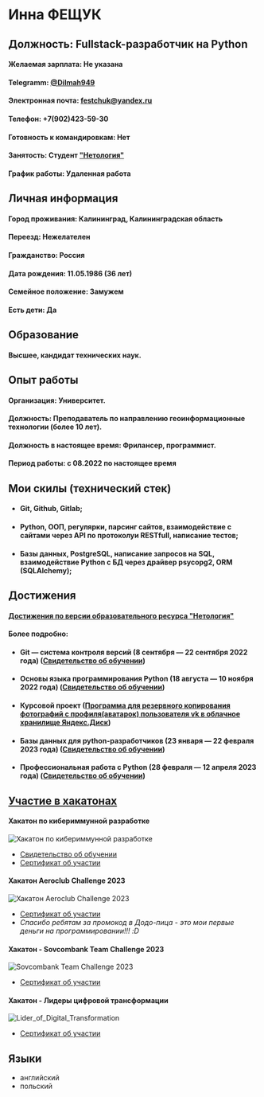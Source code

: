 # Инна ФЕЩУК
## Должность: Fullstack-разработчик на Python
#### Желаемая зарплата: Не указана
#### Telegramm: [@Dilmah949](https://t.me/Dilmah949)
#### Электронная почта: festchuk@yandex.ru
#### Телефон: +7(902)423-59-30
#### Готовность к командировкам: Нет
#### Занятость: Студент ["Нетология"](https://netolo.gy/uIx)
#### График работы: Удаленная работа
## Личная информация
#### Город проживания: Калининград, Калининградская область
#### Переезд: Нежелателен
#### Гражданство: Россия
#### Дата рождения: 11.05.1986 (36 лет)
#### Семейное положение: Замужем
#### Есть дети: Да
## Образование
#### Высшее, кандидат технических наук.
## Опыт работы 
#### Организация: Университет. 
#### Должность: Преподаватель по направлению геоинформационные технологии (более 10 лет). 
#### Должность в настоящее время:  Фрилансер, программист.
#### Период работы: c 08.2022 по настоящее время

## Мои скилы (технический стек)
- #### Git, Github, Gitlab;
- #### Python, ООП, регулярки, парсинг сайтов, взаимодействие с сайтами через API по протоколуи RESTfull, написание тестов;
- #### Базы данных, PostgreSQL, написание запросов на SQL, взаимодействие Python с БД через драйвер psycopg2, ORM (SQLAlchemy);

## Достижения
####  [Достижения по версии образовательного ресурса "Нетология"](https://netology.ru/shared/achievements/61b1cc11-293b-4d5e-90fc-6cee1c44ea7e)
#### Более подробно:
- #### Git — система контроля версий (8 сентября — 22 сентября 2022 года) ([Свидетельство об обучении](https://netology.ru/sharing/a0d8256e9f3b1184de8c208d56db6063?utm_source=social&utm_campaign=achievements))
- #### Основы языка программирования Python (18 августа — 10 ноября 2022 года) ([Свидетельство об обучении](https://netology.ru/sharing/68e445b810a54c0c98eedb81151ff57f?utm_source=social&utm_campaign=achievements))
- #### Курсовой проект ([Программа для резервного копирования фотографий с профиля(аватарок) пользователя vk в облачное хранилище Яндекс.Диск](https://github.com/Inna949Festchuk/Project))
- #### Базы данных для python-разработчиков (23 января — 22 февраля 2023 года) ([Свидетельство об обучении](https://netology.ru/backend/api/user/programs/35121/pdf_certificate))
- #### Профессиональная работа с Python (28 февраля — 12 апреля 2023 года) ([Свидетельство об обучении](https://netology.ru/sharing/af21cc339137e340f0a2275b4bd43fa5?utm_source=social&utm_campaign=achievements))

## [Участие в хакатонах](https://github.com/Inna949Festchuk/Hackathons)
#### **Хакатон по кибериммунной разработке**
![Хакатон по кибериммунной разработке](https://contestfiles.storage.yandexcloud.net/companies/86a6a31f4467a95b9020dad414fbf7e0/contests/851/F9GqscQ8_1679312078.webp)
- [Свидетельство об обучении](https://drive.google.com/file/d/1eNYjA694R3zXCdBELCcg4HJRoOD2__Po/view?usp=share_link)
- [Сертификат об участии](https://codenrock.com/users/27225/certificates/75)

#### **Хакатон Aeroclub Challenge 2023**
![Хакатон Aeroclub Challenge 2023](https://contestfiles.storage.yandexcloud.net/companies/86a6a31f4467a95b9020dad414fbf7e0/contests/873/4LXsMlRp_1681913207.webp)
- [Сертификат об участии](https://codenrock.com/users/27225/certificates/90)
- *Спасибо ребятам за промокод в Додо-пица - это мои первые деньги на программировании!!! :D*

#### **Хакатон - Sovcombank Team Challenge 2023**
![Sovcombank Team Challenge 2023](https://contestfiles.storage.yandexcloud.net/companies/86a6a31f4467a95b9020dad414fbf7e0/contests/871/8pu1xjeH_1681210748.webp)
- [Сертификат об участии](https://codenrock.com/users/27225/certificates/77)

#### **Хакатон - Лидеры цифровой трансформации**
![Lider_of_Digital_Transformation](https://static.tildacdn.com/tild3034-6465-4635-a430-386339356661/__1080_1080___.png)
- [Сертификат об участии](https://drive.google.com/file/d/1W4gjCyyKzIYH6UyXicnWCIG-JnKxMglM/view?usp=drivesdk)

## Языки 
- английский
- польский 
